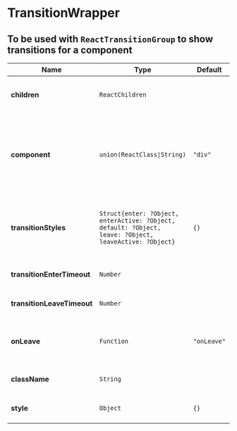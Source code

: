 # TransitionWrapper

## To be used with `ReactTransitionGroup` to show transitions for a component

|Name|Type|Default|Description|
|----|----|-------|-----------|
| **children** | <code>ReactChildren</code> |  | **required**. The component you want to animate (it must have a unique "key") |
| **component** | <code>union(ReactClass&#124;String)</code> | <code>"div"</code> | *optional*. Custom component to be used as wrapper for `children`. Can be either an html tag name string (eg. 'div', 'span', etc), or a `ReactClass` (eg. `FlexView`) |
| **transitionStyles** | <code>Struct{enter: ?Object, enterActive: ?Object, default: ?Object, leave: ?Object, leaveActive: ?Object}</code> | <code>{}</code> | *optional*. Object with inline-style for each transition event. It's also possible to use `css` classes (formatted in kebab-case) |
| **transitionEnterTimeout** | <code>Number</code> |  | **required**. Duration of enter transition in milliseconds |
| **transitionLeaveTimeout** | <code>Number</code> |  | **required**. Duration of leave transition in milliseconds |
| **onLeave** | <code>Function</code> | <code>"onLeave"</code> | *optional*. Callback for componentDidLeave: useful if you need to do some cleanup |
| **className** | <code>String</code> |  | *optional*. Additional `className` for wrapper element |
| **style** | <code>Object</code> | <code>{}</code> | *optional*. Inline-style overrides for wrapper element |
